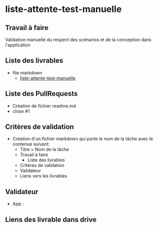 # liste-attente-test-manuelle

## Travail à faire 
Validation manuelle du respect des scénarios et de la conception dans l'application

## Liste des livrables 
- file markdown 
  - [liste-attente-test-manuelle](https://github.com/cnmh/test/blob/yasmine/rendez-vous-test-manuelle/rendez-vous-test-manuelle.md)

## Liste des PullRequests

- Création de fichier readme.md
- close #1

## Critères de validation
- Création d'un fichier markdown qui porte le nom de la tâche avec le contenue suivant:
    - Titre = Nom de la tâche
    - Travail à faire
      - Liste des livrables 
    - Critères de validation
    - Validateur 
    - Liens vers les livrables

## Validateur 
- App :  
## Liens des livrable dans drive
